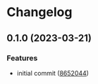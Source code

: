 # Changelog

## 0.1.0 (2023-03-21)

### Features

- initial commit ([8652044](https://github.com/liblaf/taichi-extras/commit/8652044e34d1a7435a5ff85576ddf3c6f42a6d59))
